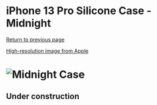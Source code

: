 # iPhone 13 Pro Silicone Case - Midnight

[Return to previous page](/iphone_13)

[High-resolution image from Apple](https://store.storeimages.cdn-apple.com/8756/as-images.apple.com/is//MM2K3?wid=4500&hei=4500&fmt=png)

# ![Midnight Case](/everyphone/MM2K3.png)

## Under construction
